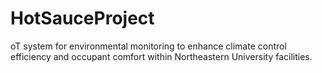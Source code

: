 # HotSauceProject
oT system for environmental monitoring to enhance climate control efficiency and occupant comfort within Northeastern University facilities.

